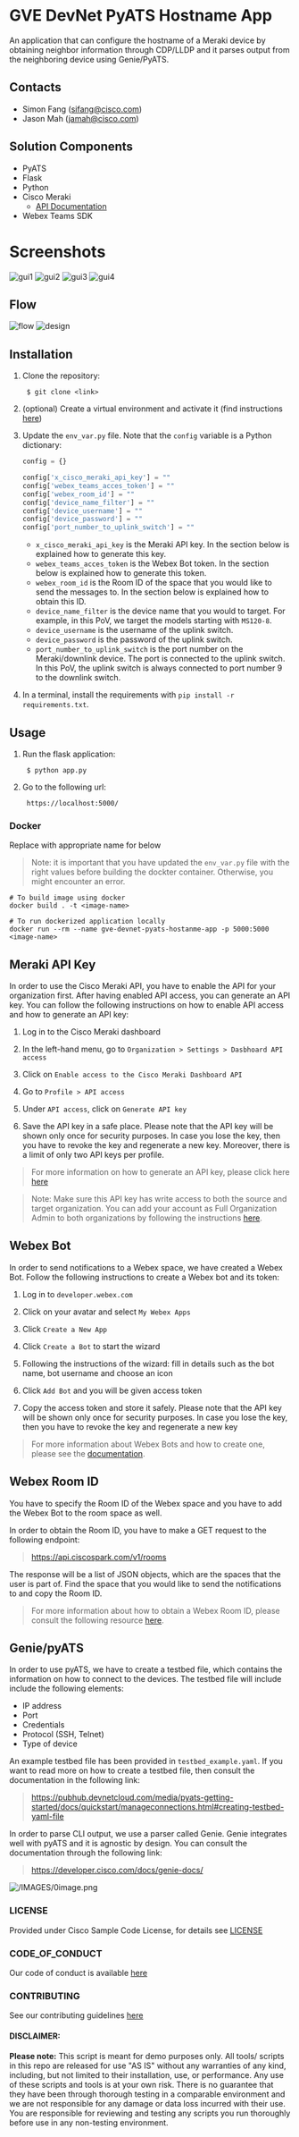 # GVE DevNet PyATS Hostname App
An application that can configure the hostname of a Meraki device by obtaining neighbor information through CDP/LLDP and it parses output from the neighboring device using Genie/PyATS.

## Contacts
* Simon Fang (sifang@cisco.com)
* Jason Mah (jamah@cisco.com)

## Solution Components
* PyATS
* Flask
* Python
* Cisco Meraki
    - [API Documentation](https://developer.cisco.com/meraki/api-v1/)
* Webex Teams SDK

# Screenshots
![gui1](IMAGES/gui1.png)
![gui2](IMAGES/gui2.png)
![gui3](IMAGES/gui3.png)
![gui4](IMAGES/gui4.png)

## Flow

![flow](IMAGES/flow.png)
![design](IMAGES/design.png)

## Installation

1. Clone the repository:

        $ git clone <link>

2. (optional) Create a virtual environment and activate it (find instructions [here](https://docs.python.org/3/tutorial/venv.html))

3. Update the `env_var.py` file. Note that the `config` variable is a Python dictionary:

    ```python
    config = {}

    config['x_cisco_meraki_api_key'] = ""
    config['webex_teams_acces_token'] = ""
    config['webex_room_id'] = ""
    config['device_name_filter'] = ""
    config['device_username'] = ""
    config['device_password'] = ""
    config['port_number_to_uplink_switch'] = ""
    ```

    * `x_cisco_meraki_api_key` is the Meraki API key. In the section below is explained how to generate this key. 
    * `webex_teams_acces_token` is the Webex Bot token. In the section below is explained how to generate this token. 
    * `webex_room_id` is the Room ID of the space that you would like to send the messages to. In the section below is explained how to obtain this ID. 
    * `device_name_filter` is the device name that you would to target. For example, in this PoV, we target the models starting with `MS120-8`.
    * `device_username` is the username of the uplink switch.  
    * `device_password` is the password of the uplink switch.  
    * `port_number_to_uplink_switch` is the port number on the Meraki/downlink device. The port is connected to the uplink switch. In this PoV, the uplink switch is always connected to port number 9 to the downlink switch. 

4. In a terminal, install the requirements with `pip install -r requirements.txt`. 

## Usage
1. Run the flask application:

        $ python app.py

2. Go to the following url:

        https://localhost:5000/
        
### Docker
Replace <b><image-name></b> with appropriate name for below
> Note: it is important that you have updated the `env_var.py` file with the right values before building the dockter container. Otherwise, you might encounter an error. 
```shell script
# To build image using docker
docker build . -t <image-name>

# To run dockerized application locally
docker run --rm --name gve-devnet-pyats-hostanme-app -p 5000:5000 <image-name> 
```

## Meraki API Key

In order to use the Cisco Meraki API, you have to enable the API for your organization first. After having enabled API access, you can generate an API key. You can follow the following instructions on how to enable API access and how to generate an API key:

1. Log in to the Cisco Meraki dashboard

2. In the left-hand menu, go to `Organization > Settings > Dasbhoard API access`

3. Click on `Enable access to the Cisco Meraki Dashboard API`

4. Go to `Profile > API access`

5. Under `API access`, click on `Generate API key`

6. Save the API key in a safe place. Please note that the API key will be shown only once for security purposes. In case you lose the key, then you have to revoke the key and regenerate a new key. Moreover, there is a limit of only two API keys per profile. 

> For more information on how to generate an API key, please click here [here](https://documentation.meraki.com/General_Administration/Other_Topics/Cisco_Meraki_Dashboard_API)

> Note: Make sure this API key has write access to both the source and target organization. You can add your account as Full Organization Admin to both organizations by following the instructions [here](https://documentation.meraki.com/General_Administration/Managing_Dashboard_Access/Managing_Dashboard_Administrators_and_Permissions).

## Webex Bot

In order to send notifications to a Webex space, we have created a Webex Bot. Follow the following instructions to create a Webex bot and its token: 

1. Log in to `developer.webex.com`

2. Click on your avatar and select `My Webex Apps`

3. Click `Create a New App`

4. Click `Create a Bot` to start the wizard

5. Following the instructions of the wizard: fill in details such as the bot name, bot username and choose an icon

6. Click `Add Bot` and you will be given access token

7. Copy the access token and store it safely. Please note that the API key will be shown only once for security purposes. In case you lose the key, then you have to revoke the key and regenerate a new key

> For more information about Webex Bots and how to create one, please see the [documentation](https://developer.webex.com/docs/bots).

## Webex Room ID

You have to specify the Room ID of the Webex space and you have to add the Webex Bot to the room space as well. 

In order to obtain the Room ID, you have to make a GET request to the following endpoint: 

> https://api.ciscospark.com/v1/rooms

The response will be a list of JSON objects, which are the spaces that the user is part of. Find the space that you would like to send the notifications to and copy the Room ID. 

> For more information about how to obtain a Webex Room ID, please consult the following resource [here](https://developer.cisco.com/site/webex-101/). 

## Genie/pyATS

In order to use pyATS, we have to create a testbed file, which contains the information on how to connect to the devices. The testbed file will include include the following elements:

* IP address
* Port
* Credentials
* Protocol (SSH, Telnet)
* Type of device

An example testbed file has been provided in ```testbed_example.yaml```. If you want to read more on how to create a testbed file, then consult the documentation in the following link: 

> https://pubhub.devnetcloud.com/media/pyats-getting-started/docs/quickstart/manageconnections.html#creating-testbed-yaml-file

In order to parse CLI output, we use a parser called Genie. Genie integrates well with pyATS and it is agnostic by design. You can consult the documentation through the following link: 

> https://developer.cisco.com/docs/genie-docs/



![/IMAGES/0image.png](IMAGES/0image.png)

### LICENSE

Provided under Cisco Sample Code License, for details see [LICENSE](LICENSE.md)

### CODE_OF_CONDUCT

Our code of conduct is available [here](CODE_OF_CONDUCT.md)

### CONTRIBUTING

See our contributing guidelines [here](CONTRIBUTING.md)

#### DISCLAIMER:
<b>Please note:</b> This script is meant for demo purposes only. All tools/ scripts in this repo are released for use "AS IS" without any warranties of any kind, including, but not limited to their installation, use, or performance. Any use of these scripts and tools is at your own risk. There is no guarantee that they have been through thorough testing in a comparable environment and we are not responsible for any damage or data loss incurred with their use.
You are responsible for reviewing and testing any scripts you run thoroughly before use in any non-testing environment.
